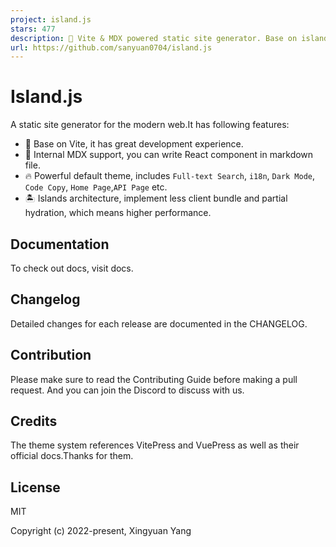 ```yaml
---
project: island.js
stars: 477
description: 📝 Vite & MDX powered static site generator. Base on islands architecture
url: https://github.com/sanyuan0704/island.js
---
```


Island.js
=========

A static site generator for the modern web.It has following features:

-   🚀 Base on Vite, it has great development experience.
-   📝 Internal MDX support, you can write React component in markdown file.
-   🔥 Powerful default theme, includes `Full-text Search`, `i18n`, `Dark Mode`, `Code Copy`, `Home Page`,`API Page` etc.
-   🏝️ Islands architecture, implement less client bundle and partial hydration, which means higher performance.

Documentation
-------------

To check out docs, visit docs.

Changelog
---------

Detailed changes for each release are documented in the CHANGELOG.

Contribution
------------

Please make sure to read the Contributing Guide before making a pull request. And you can join the Discord to discuss with us.

Credits
-------

The theme system references VitePress and VuePress as well as their official docs.Thanks for them.

License
-------

MIT

Copyright (c) 2022-present, Xingyuan Yang
